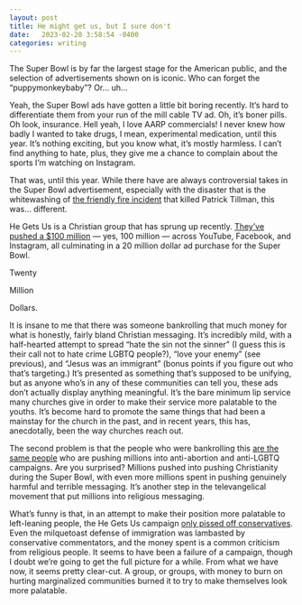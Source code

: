```yaml
---
layout: post
title: He might get us, but I sure don't
date:   2023-02-20 3:58:54 -0400
categories: writing
---
```

The Super Bowl is by far the largest stage for the American public, and the selection of advertisements shown on is iconic. Who can forget the “puppymonkeybaby”? Or… uh…

Yeah, the Super Bowl ads have gotten a little bit boring recently. It’s hard to differentiate them from your run of the mill cable TV ad. Oh, it’s boner pills. Oh look, insurance. Hell yeah, I love AARP commercials! I never knew how badly I wanted to take drugs, I mean, experimental medication, until this year. It’s nothing exciting, but you know what, it’s mostly harmless. I can’t find anything to hate, plus, they give me a chance to complain about the sports I’m watching on Instagram. 

That was, until this year. While there have are always controversial takes in the Super Bowl advertisement, especially with the disaster that is the whitewashing of [the friendly fire incident](https://www.history.com/this-day-in-history/pat-tillman-killed-by-friendly-fire-in-afghanistan) that killed Patrick Tillman, this was… different.

He Gets Us is a Christian group that has sprung up recently. [They’ve pushed a $100 million](https://www.christianitytoday.com/news/2022/march/he-gets-us-ad-campaign-branding-jesus-church-marketing.html) — yes, 100 million — across YouTube, Facebook, and Instagram, all culminating in a 20 million dollar ad purchase for the Super Bowl.

Twenty

Million

Dollars.

It is insane to me that there was someone bankrolling that much money for what is honestly, fairly bland Christian messaging. It’s incredibly mild, with a half-hearted attempt to spread “hate the sin not the sinner” (I guess this is their call not to hate crime LGBTQ people?), “love your enemy” (see previous), and “Jesus was an immigrant” (bonus points if you figure out who that’s targeting.) It’s presented as something that’s supposed to be unifying, but as anyone who’s in any of these communities can tell you, these ads don’t actually display anything meaningful. It’s the bare minimum lip service many churches give in order to make their service more palatable to the youths. It’s become hard to promote the same things that had been a mainstay for the church in the past, and in recent years, this has, anecdotally, been the way churches reach out.

The second problem is that the people who were bankrolling this [are the same people](https://www.cnn.com/2023/02/11/us/he-gets-us-super-bowl-commercials-cec/index.html) who are pushing millions into anti-abortion and anti-LGBTQ campaigns. Are you surprised? Millions pushed into pushing Christianity during the Super Bowl, with even more millions spent in pushing genuinely harmful and terrible messaging. It’s another step in the televangelical movement that put millions into religious messaging. 

What’s funny is that, in an attempt to make their position more palatable to left-leaning people, the He Gets Us campaign [only pissed off conservatives](https://www.businessinsider.com/he-gets-us-jesus-ads-preached-unity-made-everyone-angry-2023-2). Even the milquetoast defense of immigration was lambasted by conservative commentators, and the money spent is a common criticism from religious people. It seems to have been a failure of a campaign, though I doubt we’re going to get the full picture for a while. From what we have now, it seems pretty clear-cut. A group, or groups, with money to burn on hurting marginalized communities burned it to try to make themselves look more palatable.

